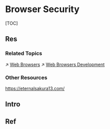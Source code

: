 # Browser Security

[TOC]



## Res
### Related Topics
↗ [Web Browsers](../../../../../🔑%20CS%20Core/Generic%20Software%20Tools%20&%20Projects/🔍%20Web%20Browsers%20&%20Searching/Web%20Browsers.md)
↗ [Web Browsers Development](../../../../../Software%20Engineering/☝️%20Application%20Software%20Engineering/Desktop%20&%20Monolithic%20Application%20Development/Web%20Browsers%20Development/Web%20Browsers%20Development.md)


### Other Resources
https://eternalsakura13.com/




## Intro


## Ref

